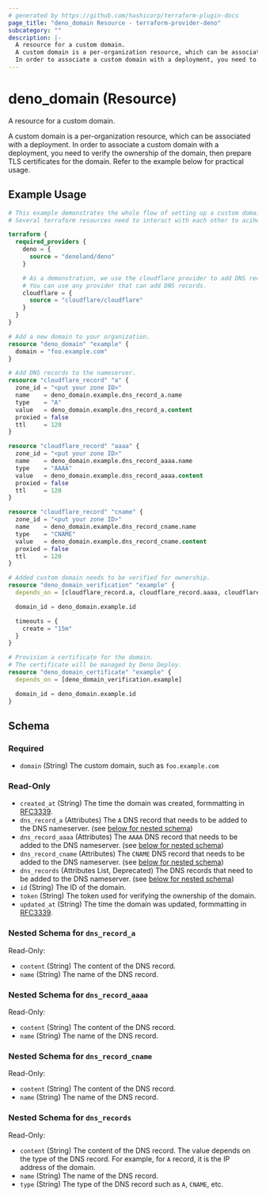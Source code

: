 ```yaml
---
# generated by https://github.com/hashicorp/terraform-plugin-docs
page_title: "deno_domain Resource - terraform-provider-deno"
subcategory: ""
description: |-
  A resource for a custom domain.
  A custom domain is a per-organization resource, which can be associated with a deployment.
  In order to associate a custom domain with a deployment, you need to verify the ownership of the domain, then prepare TLS certificates for the domain. Refer to the example below for practical usage.
---
```


# deno_domain (Resource)

A resource for a custom domain.

A custom domain is a per-organization resource, which can be associated with a deployment.
In order to associate a custom domain with a deployment, you need to verify the ownership of the domain, then prepare TLS certificates for the domain. Refer to the example below for practical usage.

## Example Usage

```terraform
# This example demonstrates the whole flow of setting up a custom domain.
# Several terraform resources need to interact with each other to aciheve this.

terraform {
  required_providers {
    deno = {
      source = "denoland/deno"
    }

    # As a demonstration, we use the cloudflare provider to add DNS records.
    # You can use any provider that can add DNS records.
    cloudflare = {
      source = "cloudflare/cloudflare"
    }
  }
}

# Add a new domain to your organization.
resource "deno_domain" "example" {
  domain = "foo.example.com"
}

# Add DNS records to the nameserver.
resource "cloudflare_record" "a" {
  zone_id = "<put your zone ID>"
  name    = deno_domain.example.dns_record_a.name
  type    = "A"
  value   = deno_domain.example.dns_record_a.content
  proxied = false
  ttl     = 120
}

resource "cloudflare_record" "aaaa" {
  zone_id = "<put your zone ID>"
  name    = deno_domain.example.dns_record_aaaa.name
  type    = "AAAA"
  value   = deno_domain.example.dns_record_aaaa.content
  proxied = false
  ttl     = 120
}

resource "cloudflare_record" "cname" {
  zone_id = "<put your zone ID>"
  name    = deno_domain.example.dns_record_cname.name
  type    = "CNAME"
  value   = deno_domain.example.dns_record_cname.content
  proxied = false
  ttl     = 120
}

# Added custom domain needs to be verified for ownership.
resource "deno_domain_verification" "example" {
  depends_on = [cloudflare_record.a, cloudflare_record.aaaa, cloudflare_record.cname]

  domain_id = deno_domain.example.id

  timeouts = {
    create = "15m"
  }
}

# Provision a certificate for the domain.
# The certificate will be managed by Deno Deploy.
resource "deno_domain_certificate" "example" {
  depends_on = [deno_domain_verification.example]

  domain_id = deno_domain.example.id
}
```

<!-- schema generated by tfplugindocs -->
## Schema

### Required

- `domain` (String) The custom domain, such as `foo.example.com`

### Read-Only

- `created_at` (String) The time the domain was created, formmatting in [RFC3339](https://datatracker.ietf.org/doc/html/rfc3339).
- `dns_record_a` (Attributes) The `A` DNS record that needs to be added to the DNS nameserver. (see [below for nested schema](#nestedatt--dns_record_a))
- `dns_record_aaaa` (Attributes) The `AAAA` DNS record that needs to be added to the DNS nameserver. (see [below for nested schema](#nestedatt--dns_record_aaaa))
- `dns_record_cname` (Attributes) The `CNAME` DNS record that needs to be added to the DNS nameserver. (see [below for nested schema](#nestedatt--dns_record_cname))
- `dns_records` (Attributes List, Deprecated) The DNS records that need to be added to the DNS nameserver. (see [below for nested schema](#nestedatt--dns_records))
- `id` (String) The ID of the domain.
- `token` (String) The token used for verifying the ownership of the domain.
- `updated_at` (String) The time the domain was updated, formmatting in [RFC3339](https://datatracker.ietf.org/doc/html/rfc3339).

<a id="nestedatt--dns_record_a"></a>
### Nested Schema for `dns_record_a`

Read-Only:

- `content` (String) The content of the DNS record.
- `name` (String) The name of the DNS record.


<a id="nestedatt--dns_record_aaaa"></a>
### Nested Schema for `dns_record_aaaa`

Read-Only:

- `content` (String) The content of the DNS record.
- `name` (String) The name of the DNS record.


<a id="nestedatt--dns_record_cname"></a>
### Nested Schema for `dns_record_cname`

Read-Only:

- `content` (String) The content of the DNS record.
- `name` (String) The name of the DNS record.


<a id="nestedatt--dns_records"></a>
### Nested Schema for `dns_records`

Read-Only:

- `content` (String) The content of the DNS record. The value depends on the type of the DNS record. For example, for `A` record, it is the IP address of the domain.
- `name` (String) The name of the DNS record.
- `type` (String) The type of the DNS record such as `A`, `CNAME`, etc.
